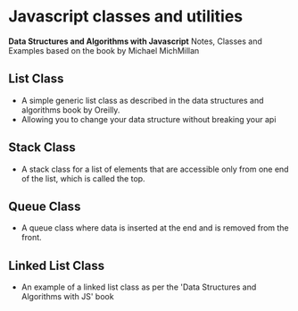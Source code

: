 # Javascript classes and utilities

**Data Structures and Algorithms with Javascript**
Notes, Classes and Examples based on the book by Michael MichMillan

## List Class
* A simple generic list class as described in the data structures and algorithms book by Oreilly.
* Allowing you to change your data structure without breaking your api

## Stack Class
* A stack class for a list of elements that are accessible only from one end of the list, which is called the top.

## Queue Class
* A queue class where data is inserted at the end and is removed from the front.

## Linked List Class
* An example of a linked list class as per the 'Data Structures and Algorithms with JS' book
